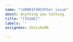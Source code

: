 ```yaml
---
name: "\U0001F48COther issue"
about: Anything you talking.
title: "[ISSUE]"
labels: ''
assignees: zhzLuke96

---
```



